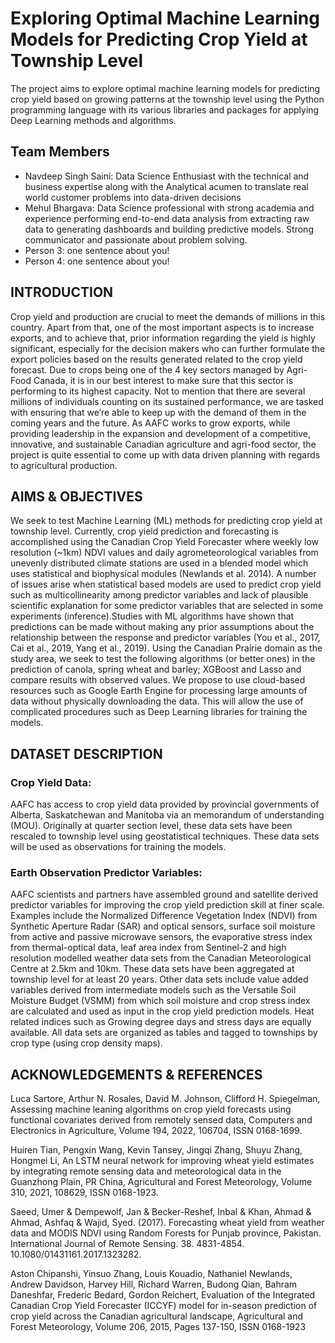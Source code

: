 # Exploring Optimal Machine Learning Models for Predicting Crop Yield at Township Level

The project aims to explore optimal machine learning models for predicting crop yield based on growing patterns at the township level using the Python programming language with its various libraries and packages for applying Deep Learning methods and algorithms.

## Team Members

- Navdeep Singh Saini: Data Science Enthusiast with the technical and business expertise along with the Analytical acumen to translate real world customer problems into data-driven decisions
- Mehul Bhargava: Data Science professional with strong academia and experience performing end-to-end data analysis from extracting raw data to generating dashboards and building predictive models. Strong communicator and passionate about problem solving.
- Person 3: one sentence about you!
- Person 4: one sentence about you!

## INTRODUCTION

Crop yield and production are crucial to meet the demands of millions in this country. Apart from that, one of the most important aspects is to increase exports, and to achieve that, prior information regarding the yield is highly significant, especially for the decision makers who can further formulate the export policies based on the results generated related to the crop yield forecast. Due to crops being one of the 4 key sectors managed by Agri-Food Canada, it is in our best interest to make sure that this sector is performing to its highest capacity.  Not to mention that there are several millions of individuals counting on its sustained performance, we are tasked with ensuring that we’re able to keep up with the demand of them in the coming years and the future. As AAFC works to grow exports, while providing leadership in the expansion and development of a competitive, innovative, and sustainable Canadian agriculture and agri-food sector, the project is quite essential to come up with data driven planning with regards to agricultural production.

## AIMS & OBJECTIVES

We seek to test Machine Learning (ML) methods for predicting crop yield at township level. Currently, crop yield prediction and forecasting is accomplished using the Canadian Crop Yield Forecaster where weekly low resolution (~1km) NDVI values and daily agrometeorological variables from unevenly distributed climate stations are used in a blended model which uses statistical and biophysical modules (Newlands et al. 2014). A number of issues arise when statistical based models are used to predict crop yield such as multicollinearity among predictor variables and lack of plausible scientific explanation for  some predictor variables that are selected in some experiments (inference).Studies with ML algorithms have shown that predictions can be made without making any prior assumptions about the relationship between the response and predictor variables (You et al., 2017, Cai et al., 2019, Yang et al., 2019). Using the Canadian Prairie domain as the study area, we seek to test the following algorithms (or better ones) in the prediction of canola, spring wheat and barley; XGBoost and Lasso and compare results with observed values. We propose to use  cloud-based resources such as Google Earth Engine for processing large amounts of data without physically downloading the data. This will allow the use of complicated procedures such as Deep Learning libraries for training the models. 

## DATASET DESCRIPTION

### Crop Yield Data:
AAFC has access to crop yield data provided by provincial governments of Alberta, Saskatchewan and Manitoba via an memorandum of understanding (MOU). Originally at quarter section  level, these data sets have been rescaled to township level using geostatistical techniques. These data sets will be used as observations for training the models.

### Earth Observation Predictor Variables:

AAFC scientists and partners have assembled ground and satellite derived predictor variables for improving the crop yield prediction skill at finer scale. Examples include the Normalized Difference Vegetation Index (NDVI) from Synthetic Aperture Radar (SAR) and optical sensors, surface soil moisture from active and passive microwave sensors, the evaporative stress index from thermal-optical data, leaf area index from Sentinel-2 and high resolution modelled weather data sets from the Canadian Meteorological Centre at 2.5km and 10km. These data sets have been aggregated at township level for at least 20 years. Other data sets include value added variables derived from intermediate models such as the Versatile Soil Moisture Budget (VSMM) from which soil moisture and crop stress index are calculated and used as input in the crop yield prediction models. Heat related indices such as Growing degree days and stress days are equally available. All data sets are organized as tables and tagged to townships by crop type (using crop density maps).


## ACKNOWLEDGEMENTS & REFERENCES 

Luca Sartore, Arthur N. Rosales, David M. Johnson, Clifford H. Spiegelman, Assessing machine leaning algorithms on crop yield forecasts using functional covariates derived from remotely sensed data, Computers and Electronics in Agriculture, Volume 194, 2022, 106704, ISSN 0168-1699.

Huiren Tian, Pengxin Wang, Kevin Tansey, Jingqi Zhang, Shuyu Zhang, Hongmei Li,
An LSTM neural network for improving wheat yield estimates by integrating remote sensing data and meteorological data in the Guanzhong Plain, PR China, Agricultural and Forest Meteorology, Volume 310, 2021, 108629, ISSN 0168-1923.

Saeed, Umer & Dempewolf, Jan & Becker-Reshef, Inbal & Khan, Ahmad & Ahmad, Ashfaq & Wajid, Syed. (2017). Forecasting wheat yield from weather data and MODIS NDVI using Random Forests for Punjab province, Pakistan. International Journal of Remote Sensing. 38. 4831-4854. 10.1080/01431161.2017.1323282.

Aston Chipanshi, Yinsuo Zhang, Louis Kouadio, Nathaniel Newlands, Andrew Davidson, Harvey Hill, Richard Warren, Budong Qian, Bahram Daneshfar, Frederic Bedard, Gordon Reichert, Evaluation of the Integrated Canadian Crop Yield Forecaster (ICCYF) model for in-season prediction of crop yield across the Canadian agricultural landscape, Agricultural and Forest Meteorology, Volume 206, 2015, Pages 137-150, ISSN 0168-1923
